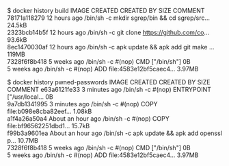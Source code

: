 


$ docker history build
IMAGE               CREATED             CREATED BY                                      SIZE                COMMENT
78171a118279        12 hours ago        /bin/sh -c mkdir sgrep/bin && cd sgrep/src...   24.5kB              
2323bcb14b5f        12 hours ago        /bin/sh -c git clone https://github.com/co...   93.6kB              
8ec1470030af        12 hours ago        /bin/sh -c apk update && apk add git make ...   119MB               
7328f6f8b418        5 weeks ago         /bin/sh -c #(nop)  CMD ["/bin/sh"]              0B                  
<missing>           5 weeks ago         /bin/sh -c #(nop) ADD file:4583e12bf5caec4...   3.97MB              



$ docker history pwned-passwords
IMAGE               CREATED             CREATED BY                                      SIZE                COMMENT
e63a6121fe33        3 minutes ago       /bin/sh -c #(nop)  ENTRYPOINT ["/usr/local...   0B                  
9a7db1341995        3 minutes ago       /bin/sh -c #(nop) COPY file:b098e8cba82eef...   1.08kB              
a1f4a26a50a4        About an hour ago   /bin/sh -c #(nop) COPY file:bf96562251dbd1...   15.7kB              
f99b3a9601ea        About an hour ago   /bin/sh -c apk update && apk add openssl p...   10.7MB              
7328f6f8b418        5 weeks ago         /bin/sh -c #(nop)  CMD ["/bin/sh"]              0B                  
<missing>           5 weeks ago         /bin/sh -c #(nop) ADD file:4583e12bf5caec4...   3.97MB              
